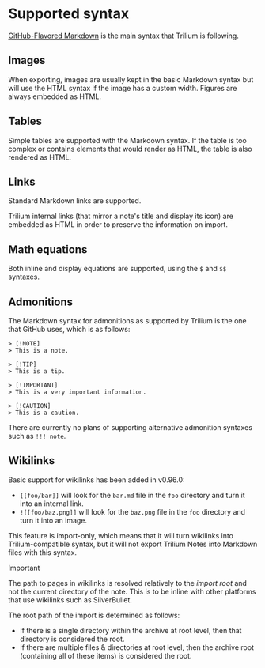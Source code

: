 # Supported syntax
[GitHub-Flavored Markdown](https://github.github.com/gfm/) is the main syntax that Trilium is following.

## Images

When exporting, images are usually kept in the basic Markdown syntax but will use the HTML syntax if the image has a custom width. Figures are always embedded as HTML.

## Tables

Simple tables are supported with the Markdown syntax. If the table is too complex or contains elements that would render as HTML, the table is also rendered as HTML.

## Links

Standard Markdown links are supported.

Trilium internal links (that mirror a note's title and display its icon) are embedded as HTML in order to preserve the information on import.

## Math equations

Both inline and display equations are supported, using the `$` and `$$` syntaxes.

## Admonitions

The Markdown syntax for admonitions as supported by Trilium is the one that GitHub uses, which is as follows:

```
> [!NOTE]
> This is a note.

> [!TIP]
> This is a tip.

> [!IMPORTANT]
> This is a very important information.

> [!CAUTION]
> This is a caution.
```

There are currently no plans of supporting alternative admonition syntaxes such as `!!! note`.

## Wikilinks

Basic support for wikilinks has been added in v0.96.0:

*   `[[foo/bar]]` will look for the `bar.md` file in the `foo` directory and turn it into an internal link.
*   `![[foo/baz.png]]` will look for the `baz.png` file in the `foo` directory and turn it into an image.

This feature is import-only, which means that it will turn wikilinks into Trilium-compatible syntax, but it will not export Trilium Notes into Markdown files with this syntax.

> [!IMPORTANT]
> The path to pages in wikilinks is resolved relatively to the _import root_ and not the current directory of the note. This is to be inline with other platforms that use wikilinks such as SilverBullet.
> 
> The root path of the import is determined as follows:
> 
> *   If there is a single directory within the archive at root level, then that directory is considered the root.
> *   If there are multiple files & directories at root level, then the archive root (containing all of these items) is considered the root.